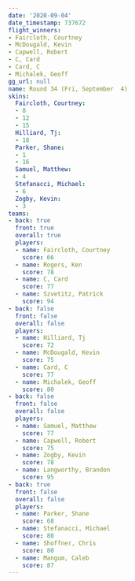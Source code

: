 ```yaml
---
date: '2020-09-04'
date_timestamp: 737672
flight_winners:
- Faircloth, Courtney
- McDougald, Kevin
- Capwell, Robert
- C, Card
- Card, C
- Michalek, Geoff
gg_url: null
name: Round 34 (Fri, September  4)
skins:
  Faircloth, Courtney:
  - 8
  - 12
  - 15
  Hilliard, Tj:
  - 18
  Parker, Shane:
  - 1
  - 16
  Samuel, Matthew:
  - 4
  Stefanacci, Michael:
  - 6
  Zogby, Kevin:
  - 3
teams:
- back: true
  front: true
  overall: true
  players:
  - name: Faircloth, Courtney
    score: 66
  - name: Rogers, Ken
    score: 78
  - name: C, Card
    score: 77
  - name: Szvetitz, Patrick
    score: 94
- back: false
  front: false
  overall: false
  players:
  - name: Hilliard, Tj
    score: 72
  - name: McDougald, Kevin
    score: 75
  - name: Card, C
    score: 77
  - name: Michalek, Geoff
    score: 80
- back: false
  front: false
  overall: false
  players:
  - name: Samuel, Matthew
    score: 77
  - name: Capwell, Robert
    score: 75
  - name: Zogby, Kevin
    score: 78
  - name: Langworthy, Brandon
    score: 95
- back: true
  front: false
  overall: false
  players:
  - name: Parker, Shane
    score: 68
  - name: Stefanacci, Michael
    score: 80
  - name: Shoffner, Chris
    score: 80
  - name: Mangum, Caleb
    score: 87
---
```

